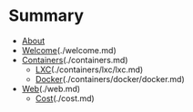# Summary

- [About](./about.md)
- [Welcome]()(./welcome.md)
- [Containers]()(./containers.md)
    - [LXC]()(./containers/lxc/lxc.md)
    - [Docker]()(./containers/docker/docker.md)
- [Web]()(./web.md)
    - [Cost]()(./cost.md)
